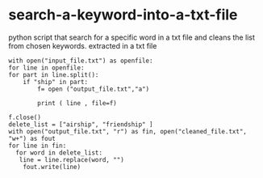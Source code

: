# search-a-keyword-into-a-txt-file
python script that search for a specific word in a txt file and cleans the list from chosen keywords. extracted in a txt file 

		
	with open("input_file.txt") as openfile:
	for line in openfile:
	for part in line.split():
		if "ship" in part: 
			f= open ("output_file.txt","a")
			
			print ( line , file=f)
				
    f.close()
    delete_list = ["airship", "friendship" ]
    with open("output_file.txt", "r") as fin, open("cleaned_file.txt", "w+") as fout
    for line in fin:
      for word in delete_list:
       line = line.replace(word, "")
        fout.write(line)

